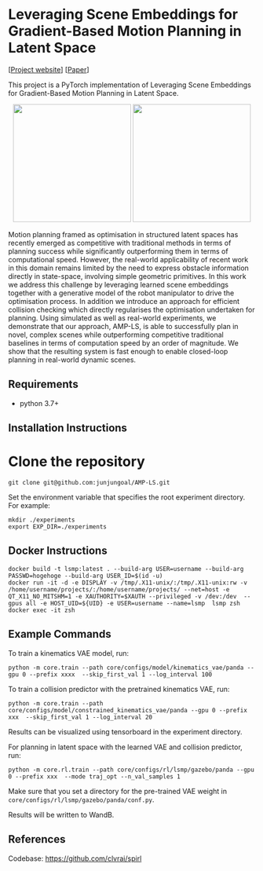 # Leveraging Scene Embeddings for Gradient-Based Motion Planning in Latent Space

[[Project website](https://amp-ls.github.io/)] [[Paper]()]

This project is a PyTorch implementation of Leveraging Scene Embeddings for Gradient-Based Motion Planning in Latent Space.

<p align="center">
    <img src="docs/video/real_static_furniture.gif" width=240 heigh=200>
    <img src="docs/video/real_dynamic.gif" width=240 heigh=200>
</p>

Motion planning framed as optimisation in structured latent spaces has recently emerged as competitive with traditional methods in terms of planning success while significantly outperforming them in terms of computational speed. However, the real-world applicability of recent work in this domain remains limited by the need to express obstacle information directly in state-space, involving simple geometric primitives. In this work we address this challenge by leveraging learned scene embeddings together with a generative model of the robot manipulator to drive the optimisation process. In addition we introduce an approach for efficient collision checking which directly regularises the optimisation undertaken for planning. Using simulated as well as real-world experiments, we demonstrate that our approach, AMP-LS, is able to successfully plan in novel, complex scenes while outperforming competitive traditional baselines in terms of computation speed by an order of magnitude. We show that the resulting system is fast enough to enable closed-loop planning in real-world dynamic scenes.


## Requirements

- python 3.7+

## Installation Instructions
# Clone the repository
```
git clone git@github.com:junjungoal/AMP-LS.git
```

Set the environment variable that specifies the root experiment directory. For example: 
```
mkdir ./experiments
export EXP_DIR=./experiments
```

## Docker Instructions
```
docker build -t lsmp:latest . --build-arg USER=username --build-arg PASSWD=hogehoge --build-arg USER_ID=$(id -u)
docker run -it -d -e DISPLAY -v /tmp/.X11-unix/:/tmp/.X11-unix:rw -v /home/username/projects/:/home/username/projects/ --net=host -e QT_X11_NO_MITSHM=1 -e XAUTHORITY=$XAUTH --privileged -v /dev:/dev  --gpus all -e HOST_UID=${UID} -e USER=username --name=lsmp  lsmp zsh
docker exec -it zsh
```

## Example Commands
To train a kinematics VAE model, run:
```
python -m core.train --path core/configs/model/kinematics_vae/panda --gpu 0 --prefix xxxx  --skip_first_val 1 --log_interval 100
```
To train a collision predictor with the pretrained kinematics VAE, run:
```
python -m core.train --path core/configs/model/constrained_kinematics_vae/panda --gpu 0 --prefix xxx  --skip_first_val 1 --log_interval 20
```

Results can be visualized using tensorboard in the experiment directory.

For planning in latent space with the learned VAE and collision predictor, run:
```
python -m core.rl.train --path core/configs/rl/lsmp/gazebo/panda --gpu 0 --prefix xxx  --mode traj_opt --n_val_samples 1
```
Make sure that you set a directory for the pre-trained VAE weight in `core/configs/rl/lsmp/gazebo/panda/conf.py`.

Results will be written to WandB.


## References
Codebase: https://github.com/clvrai/spirl 
